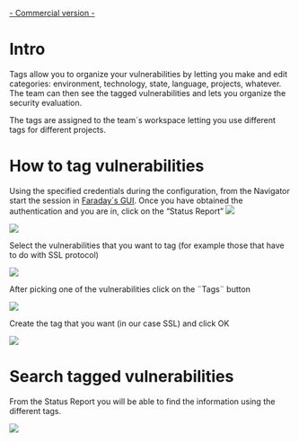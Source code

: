 [- Commercial version -](http://faradaysec.com/buy.html)

# Intro

Tags allow you to organize your vulnerabilities by letting you make and edit categories: environment, technology, state, language, projects, whatever. The team can then see the tagged vulnerabilities and lets you organize the security evaluation.

The tags are assigned to the team´s workspace letting you use different tags for different projects.

# How to tag vulnerabilities

Using the specified credentials during the configuration, from the Navigator start the session in  [Faraday´s GUI](https://github.com/infobyte/faraday/wiki/Web-UI). Once you have obtained the authentication and you are in, click on the “Status Report” ![](https://raw.github.com/wiki/infobyte/faraday/images/faraday_statusreport_icono.png)

![](https://raw.github.com/wiki/infobyte/faraday/images/faraday_statusreport_list.png)

Select the vulnerabilities that you want to tag (for example those that have to do with SSL protocol)

![](https://raw.github.com/wiki/infobyte/faraday/images/faraday_statusreport_listselected.png)

After picking one of the vulnerabilities click on the ¨Tags¨ button

![](https://raw.github.com/wiki/infobyte/faraday/images/faraday_statusreport_tagsadd.png)

Create the tag that you want (in our case SSL) and click OK

![](https://raw.github.com/wiki/infobyte/faraday/images/faraday_statusreport_tagsadded.png)


# Search tagged vulnerabilities

From the Status Report you will be able to find the information using the different tags.

![](https://raw.github.com/wiki/infobyte/faraday/images/faraday_statusreport_tagssearch.png)
